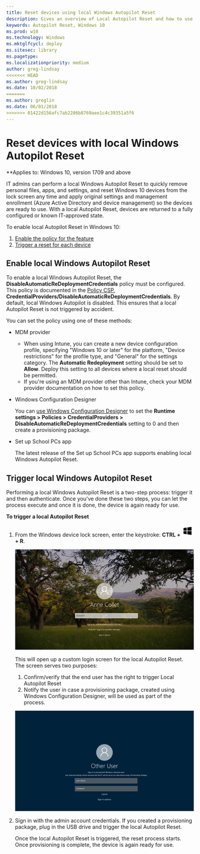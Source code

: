 ```yaml
---
title: Reset devices using local Windows Autopilot Reset
description: Gives an overview of Local Autopilot Reset and how to use it.
keywords: Autopilot Reset, Windows 10
ms.prod: w10
ms.technology: Windows
ms.mktglfcycl: deploy
ms.sitesec: library
ms.pagetype:
ms.localizationpriority: medium
author: greg-lindsay
<<<<<<< HEAD
ms.author: greg-lindsay
ms.date: 10/02/2018
=======
ms.author: greglin
ms.date: 06/01/2018
>>>>>>> 01422d156afc7ab2286b8769aee1c4c39351a5f6
---
```


# Reset devices with local Windows Autopilot Reset 

**Applies to: Windows 10, version 1709 and above

IT admins can perform a local Windows Autopilot Reset to quickly remove personal files, apps, and settings, and reset Windows 10 devices from the lock screen any time and apply original settings and management enrollment (Azure Active Directory and device management) so the devices are ready to use. With a local Autopilot Reset, devices are returned to a fully configured or known IT-approved state.

To enable local Autopilot Reset in Windows 10:

1. [Enable the policy for the feature](#enable-autopilot-reset)
2. [Trigger a reset for each device](#trigger-autopilot-reset)

## Enable local Windows Autopilot Reset

To enable a local Windows Autopilot Reset, the **DisableAutomaticReDeploymentCredentials** policy must be configured. This policy is documented in the [Policy CSP](https://docs.microsoft.com/windows/client-management/mdm/policy-csp-credentialproviders), **CredentialProviders/DisableAutomaticReDeploymentCredentials**. By default, local Windows Autopilot is disabled. This ensures that a local Autopilot Reset is not triggered by accident.

You can set the policy using one of these methods:

- MDM provider

    - When using Intune, you can create a new device configuration profile, specifying "Windows 10 or later" for the platform, "Device restrictions" for the profile type, and "General" for the settings category.  The **Automatic Redeployment** setting should be set to **Allow**.  Deploy this setting to all devices where a local reset should be permitted.
    - If you're using an MDM provider other than Intune, check your MDM provider documentation on how to set this policy. 

- Windows Configuration Designer

    You can [use Windows Configuration Designer](https://docs.microsoft.com/windows/configuration/provisioning-packages/provisioning-create-package) to set the **Runtime settings > Policies > CredentialProviders > DisableAutomaticReDeploymentCredentials** setting to 0 and then create a provisioning package.

- Set up School PCs app

    The latest release of the Set up School PCs app supports enabling local Windows Autopilot Reset.

## Trigger local Windows Autopilot Reset

Performing a local Windows Autopilot Reset is a two-step process: trigger it and then authenticate. Once you've done these two steps, you can let the process execute and once it is done, the device is again ready for use. 

**To trigger a local Autopilot Reset**

1. From the Windows device lock screen, enter the keystroke: **CTRL + ![Windows key](images/windows_glyph.png) + R**. 

    ![Enter CTRL+Windows key+R on the Windows lockscreen](images/autopilot-reset-lockscreen.png)

    This will open up a custom login screen for the local Autopilot Reset. The screen serves two purposes:
    1. Confirm/verify that the end user has the right to trigger Local Autopilot Reset
    2. Notify the user in case a provisioning package, created using Windows Configuration Designer, will be used as part of the process.

    ![Custom login screen for local Autopilot Reset](images/autopilot-reset-customlogin.png)

2. Sign in with the admin account credentials. If you created a provisioning package, plug in the USB drive and trigger the local Autopilot Reset.

    Once the local Autopilot Reset is triggered, the reset process starts. Once provisioning is complete, the device is again ready for use.
